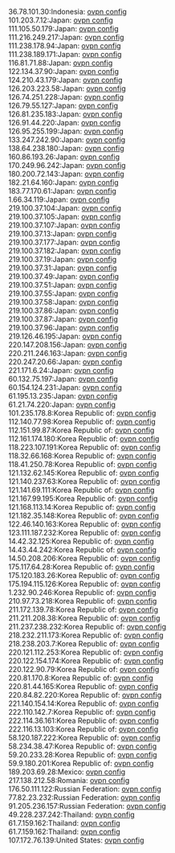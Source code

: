 36.78.101.30:Indonesia: [ovpn config](vpn/36_78_101_30.ovpn)  
101.203.7.12:Japan: [ovpn config](vpn/101_203_7_12.ovpn)  
111.105.50.179:Japan: [ovpn config](vpn/111_105_50_179.ovpn)  
111.216.249.217:Japan: [ovpn config](vpn/111_216_249_217.ovpn)  
111.238.178.94:Japan: [ovpn config](vpn/111_238_178_94.ovpn)  
111.238.189.171:Japan: [ovpn config](vpn/111_238_189_171.ovpn)  
116.81.71.88:Japan: [ovpn config](vpn/116_81_71_88.ovpn)  
122.134.37.90:Japan: [ovpn config](vpn/122_134_37_90.ovpn)  
124.210.43.179:Japan: [ovpn config](vpn/124_210_43_179.ovpn)  
126.203.223.58:Japan: [ovpn config](vpn/126_203_223_58.ovpn)  
126.74.251.228:Japan: [ovpn config](vpn/126_74_251_228.ovpn)  
126.79.55.127:Japan: [ovpn config](vpn/126_79_55_127.ovpn)  
126.81.235.183:Japan: [ovpn config](vpn/126_81_235_183.ovpn)  
126.91.44.220:Japan: [ovpn config](vpn/126_91_44_220.ovpn)  
126.95.255.199:Japan: [ovpn config](vpn/126_95_255_199.ovpn)  
133.247.242.90:Japan: [ovpn config](vpn/133_247_242_90.ovpn)  
138.64.238.180:Japan: [ovpn config](vpn/138_64_238_180.ovpn)  
160.86.193.26:Japan: [ovpn config](vpn/160_86_193_26.ovpn)  
170.249.96.242:Japan: [ovpn config](vpn/170_249_96_242.ovpn)  
180.200.72.143:Japan: [ovpn config](vpn/180_200_72_143.ovpn)  
182.21.64.160:Japan: [ovpn config](vpn/182_21_64_160.ovpn)  
183.77.170.61:Japan: [ovpn config](vpn/183_77_170_61.ovpn)  
1.66.34.119:Japan: [ovpn config](vpn/1_66_34_119.ovpn)  
219.100.37.104:Japan: [ovpn config](vpn/219_100_37_104.ovpn)  
219.100.37.105:Japan: [ovpn config](vpn/219_100_37_105.ovpn)  
219.100.37.107:Japan: [ovpn config](vpn/219_100_37_107.ovpn)  
219.100.37.13:Japan: [ovpn config](vpn/219_100_37_13.ovpn)  
219.100.37.177:Japan: [ovpn config](vpn/219_100_37_177.ovpn)  
219.100.37.182:Japan: [ovpn config](vpn/219_100_37_182.ovpn)  
219.100.37.19:Japan: [ovpn config](vpn/219_100_37_19.ovpn)  
219.100.37.31:Japan: [ovpn config](vpn/219_100_37_31.ovpn)  
219.100.37.49:Japan: [ovpn config](vpn/219_100_37_49.ovpn)  
219.100.37.51:Japan: [ovpn config](vpn/219_100_37_51.ovpn)  
219.100.37.55:Japan: [ovpn config](vpn/219_100_37_55.ovpn)  
219.100.37.58:Japan: [ovpn config](vpn/219_100_37_58.ovpn)  
219.100.37.86:Japan: [ovpn config](vpn/219_100_37_86.ovpn)  
219.100.37.87:Japan: [ovpn config](vpn/219_100_37_87.ovpn)  
219.100.37.96:Japan: [ovpn config](vpn/219_100_37_96.ovpn)  
219.126.46.195:Japan: [ovpn config](vpn/219_126_46_195.ovpn)  
220.147.208.156:Japan: [ovpn config](vpn/220_147_208_156.ovpn)  
220.211.246.163:Japan: [ovpn config](vpn/220_211_246_163.ovpn)  
220.247.20.66:Japan: [ovpn config](vpn/220_247_20_66.ovpn)  
221.171.6.24:Japan: [ovpn config](vpn/221_171_6_24.ovpn)  
60.132.75.197:Japan: [ovpn config](vpn/60_132_75_197.ovpn)  
60.154.124.231:Japan: [ovpn config](vpn/60_154_124_231.ovpn)  
61.195.13.235:Japan: [ovpn config](vpn/61_195_13_235.ovpn)  
61.21.74.220:Japan: [ovpn config](vpn/61_21_74_220.ovpn)  
101.235.178.8:Korea Republic of: [ovpn config](vpn/101_235_178_8.ovpn)  
112.140.77.98:Korea Republic of: [ovpn config](vpn/112_140_77_98.ovpn)  
112.151.99.87:Korea Republic of: [ovpn config](vpn/112_151_99_87.ovpn)  
112.161.174.180:Korea Republic of: [ovpn config](vpn/112_161_174_180.ovpn)  
118.223.107.191:Korea Republic of: [ovpn config](vpn/118_223_107_191.ovpn)  
118.32.66.168:Korea Republic of: [ovpn config](vpn/118_32_66_168.ovpn)  
118.41.250.78:Korea Republic of: [ovpn config](vpn/118_41_250_78.ovpn)  
121.132.62.145:Korea Republic of: [ovpn config](vpn/121_132_62_145.ovpn)  
121.140.237.63:Korea Republic of: [ovpn config](vpn/121_140_237_63.ovpn)  
121.141.69.111:Korea Republic of: [ovpn config](vpn/121_141_69_111.ovpn)  
121.167.99.195:Korea Republic of: [ovpn config](vpn/121_167_99_195.ovpn)  
121.168.113.14:Korea Republic of: [ovpn config](vpn/121_168_113_14.ovpn)  
121.182.35.148:Korea Republic of: [ovpn config](vpn/121_182_35_148.ovpn)  
122.46.140.163:Korea Republic of: [ovpn config](vpn/122_46_140_163.ovpn)  
123.111.187.232:Korea Republic of: [ovpn config](vpn/123_111_187_232.ovpn)  
14.42.32.125:Korea Republic of: [ovpn config](vpn/14_42_32_125.ovpn)  
14.43.44.242:Korea Republic of: [ovpn config](vpn/14_43_44_242.ovpn)  
14.50.208.206:Korea Republic of: [ovpn config](vpn/14_50_208_206.ovpn)  
175.117.64.28:Korea Republic of: [ovpn config](vpn/175_117_64_28.ovpn)  
175.120.183.26:Korea Republic of: [ovpn config](vpn/175_120_183_26.ovpn)  
175.194.115.126:Korea Republic of: [ovpn config](vpn/175_194_115_126.ovpn)  
1.232.90.246:Korea Republic of: [ovpn config](vpn/1_232_90_246.ovpn)  
210.97.73.218:Korea Republic of: [ovpn config](vpn/210_97_73_218.ovpn)  
211.172.139.78:Korea Republic of: [ovpn config](vpn/211_172_139_78.ovpn)  
211.211.208.38:Korea Republic of: [ovpn config](vpn/211_211_208_38.ovpn)  
211.237.238.232:Korea Republic of: [ovpn config](vpn/211_237_238_232.ovpn)  
218.232.211.173:Korea Republic of: [ovpn config](vpn/218_232_211_173.ovpn)  
218.238.203.7:Korea Republic of: [ovpn config](vpn/218_238_203_7.ovpn)  
220.121.112.253:Korea Republic of: [ovpn config](vpn/220_121_112_253.ovpn)  
220.122.154.174:Korea Republic of: [ovpn config](vpn/220_122_154_174.ovpn)  
220.122.90.79:Korea Republic of: [ovpn config](vpn/220_122_90_79.ovpn)  
220.81.170.8:Korea Republic of: [ovpn config](vpn/220_81_170_8.ovpn)  
220.81.44.165:Korea Republic of: [ovpn config](vpn/220_81_44_165.ovpn)  
220.84.82.220:Korea Republic of: [ovpn config](vpn/220_84_82_220.ovpn)  
221.140.154.14:Korea Republic of: [ovpn config](vpn/221_140_154_14.ovpn)  
222.110.142.7:Korea Republic of: [ovpn config](vpn/222_110_142_7.ovpn)  
222.114.36.161:Korea Republic of: [ovpn config](vpn/222_114_36_161.ovpn)  
222.116.13.103:Korea Republic of: [ovpn config](vpn/222_116_13_103.ovpn)  
58.120.187.222:Korea Republic of: [ovpn config](vpn/58_120_187_222.ovpn)  
58.234.38.47:Korea Republic of: [ovpn config](vpn/58_234_38_47.ovpn)  
59.20.233.28:Korea Republic of: [ovpn config](vpn/59_20_233_28.ovpn)  
59.9.180.201:Korea Republic of: [ovpn config](vpn/59_9_180_201.ovpn)  
189.203.69.28:Mexico: [ovpn config](vpn/189_203_69_28.ovpn)  
217.138.212.58:Romania: [ovpn config](vpn/217_138_212_58.ovpn)  
176.50.111.122:Russian Federation: [ovpn config](vpn/176_50_111_122.ovpn)  
77.82.23.232:Russian Federation: [ovpn config](vpn/77_82_23_232.ovpn)  
91.205.236.157:Russian Federation: [ovpn config](vpn/91_205_236_157.ovpn)  
49.228.237.242:Thailand: [ovpn config](vpn/49_228_237_242.ovpn)  
61.7.159.162:Thailand: [ovpn config](vpn/61_7_159_162.ovpn)  
61.7.159.162:Thailand: [ovpn config](vpn/61_7_159_162.ovpn)  
107.172.76.139:United States: [ovpn config](vpn/107_172_76_139.ovpn)  
